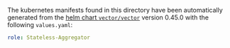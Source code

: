 The kubernetes manifests found in this directory have been automatically generated
from the [helm chart `vector/vector`](https://github.com/vectordotdev/helm-charts/tree/master/charts/vector)
version 0.45.0 with the following `values.yaml`:

```yaml
role: Stateless-Aggregator
```
